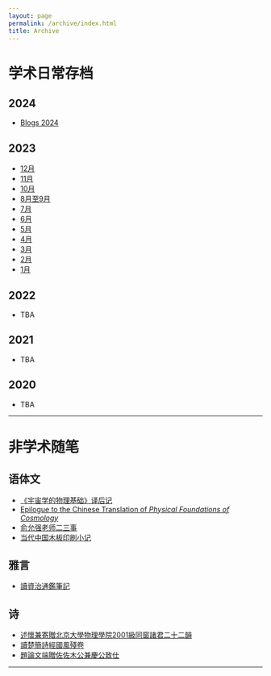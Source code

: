 ```yaml
---
layout: page
permalink: /archive/index.html
title: Archive
---
```


# 学术日常存档

## 2024

- [Blogs 2024](/archive/2024-rev.md)

## 2023

- [12月](/archive/2023-12.md)
- [11月](/archive/2023-11.md)
- [10月](/archive/2023-10.md)
- [8月至9月](/archive/2023-08.md)
- [7月](/archive/2023-07.md)
- [6月](/archive/2023-06.md)
- [5月](/archive/2023-05.md)
- [4月](/archive/2023-04.md)
- [3月](/archive/2023-03.md)
- [2月](/archive/2023-02.md)
- [1月](/archive/2023-01.md)

## 2022

- TBA

## 2021

- TBA

## 2020

- TBA

---

# 非学术随笔

## 语体文

- [《宇宙学的物理基础》译后记](/essays/slava_epilogue.md)
- [Epilogue to the Chinese Translation of *Physical Foundations of Cosmology*](./essays/slava_epilogue_En.md)
- [俞允强老师二三事](/essays/yunqiang_yu.md)
- [当代中国木板印刷小记](/essays/on_printing.md)

## 雅言

- [讀資治通鑑筆記](/essays/tongjian.md)

## 诗

- [述懷兼寄贈北京大學物理學院2001級同窗諸君二十二韻](/essays/2001classmates.md)
- [讀楚簡詩經國風殘卷](/essays/shijing.md)
- [題論文端贈佐佐木公兼慶公致仕](/essays/misao.md)

---
